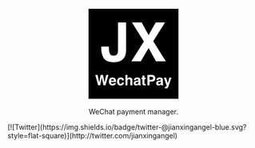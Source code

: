 <p align="center" >
  <img src="https://github.com/augsun/JXWechatPay/blob/master/JXWechatPay/Assets.xcassets/AppIcon.appiconset/JXWechatPay_180.png" alt="JXRollView" title="JXRollView">
</p>
<p align="center" >
WeChat payment manager.
</p>
[![Twitter](https://img.shields.io/badge/twitter-@jianxingangel-blue.svg?style=flat-square)](http://twitter.com/jianxingangel)
